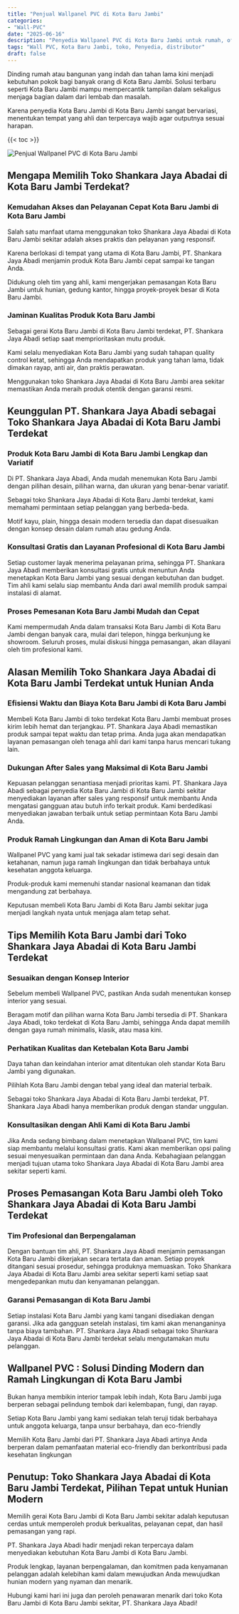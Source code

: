 ```yaml
---
title: "Penjual Wallpanel PVC di Kota Baru Jambi"
categories: 
- "Wall-PVC"
date: "2025-06-16"
description: "Penyedia Wallpanel PVC di Kota Baru Jambi untuk rumah, office, serta gerai. Produk berkualitas, variasi motif, variasi warna elegan, beserta jasa instalasi ditangani oleh tim berpengalaman dan garansi resmi!|Servis penyediaan Wallpanel PVC di Kota Baru Jambi bagi kebutuhan hunian, office, maupun ritel, dengan produk terbaik dan pemasangan oleh teknisi berpengalaman serta jaminan resmi.|Pilihan Wallpanel PVC di Kota Baru Jambi yang terpercaya bagi rumah, office, serta ritel, dengan produk berkualitas dan instalasi oleh tim ahli serta garansi resmi.|Penjualan Wallpanel PVC di Kota Baru Jambi untuk rumah, office, dan toko, dengan produk berkualitas dan penempatan dikerjakan oleh tim profesional, disertai dengan garansi resmi.}"
tags: "Wall PVC, Kota Baru Jambi, toko, Penyedia, distributor"
draft: false
---
```


Dinding rumah atau bangunan yang indah dan tahan lama kini menjadi kebutuhan pokok bagi banyak orang di Kota Baru Jambi. Solusi terbaru seperti Kota Baru Jambi mampu mempercantik tampilan dalam sekaligus menjaga bagian dalam dari lembab dan masalah.

Karena penyedia Kota Baru Jambi di Kota Baru Jambi sangat bervariasi, menentukan tempat yang ahli dan terpercaya wajib agar outputnya sesuai harapan.

{{< toc >}}

![Penjual Wallpanel PVC di Kota Baru Jambi](/images/Wall-PVC/Penjual-Wallpanel-PVC-di-Kota-Baru-Jambi.png)


## Mengapa Memilih Toko Shankara Jaya Abadai di Kota Baru Jambi Terdekat?

### Kemudahan Akses dan Pelayanan Cepat Kota Baru Jambi di Kota Baru Jambi

Salah satu manfaat utama menggunakan toko Shankara Jaya Abadai di Kota Baru Jambi sekitar adalah akses praktis dan pelayanan yang responsif.

Karena berlokasi di tempat yang utama di Kota Baru Jambi, PT. Shankara Jaya Abadi menjamin produk Kota Baru Jambi cepat sampai ke tangan Anda.

Didukung oleh tim yang ahli, kami mengerjakan pemasangan Kota Baru Jambi untuk hunian, gedung kantor, hingga proyek-proyek besar di Kota Baru Jambi.

### Jaminan Kualitas Produk Kota Baru Jambi

Sebagai gerai Kota Baru Jambi di Kota Baru Jambi terdekat, PT. Shankara Jaya Abadi setiap saat memprioritaskan mutu produk.

Kami selalu menyediakan Kota Baru Jambi yang sudah tahapan quality control ketat, sehingga Anda mendapatkan produk yang tahan lama, tidak dimakan rayap, anti air, dan praktis perawatan.

Menggunakan toko Shankara Jaya Abadai di Kota Baru Jambi area sekitar memastikan Anda meraih produk otentik dengan garansi resmi.

## Keunggulan PT. Shankara Jaya Abadi sebagai Toko Shankara Jaya Abadai di Kota Baru Jambi Terdekat

### Produk Kota Baru Jambi di Kota Baru Jambi Lengkap dan Variatif

Di PT. Shankara Jaya Abadi, Anda mudah menemukan Kota Baru Jambi dengan pilihan desain, pilihan warna, dan ukuran yang benar-benar variatif.

Sebagai toko Shankara Jaya Abadai di Kota Baru Jambi terdekat, kami memahami permintaan setiap pelanggan yang berbeda-beda.

Motif kayu, plain, hingga desain modern tersedia dan dapat disesuaikan dengan konsep desain dalam rumah atau gedung Anda.

### Konsultasi Gratis dan Layanan Profesional di Kota Baru Jambi

Setiap customer layak menerima pelayanan prima, sehingga PT. Shankara Jaya Abadi memberikan konsultasi gratis untuk menuntun Anda menetapkan Kota Baru Jambi yang sesuai dengan kebutuhan dan budget. Tim ahli kami selalu siap membantu Anda dari awal memilih produk sampai instalasi di alamat.

### Proses Pemesanan Kota Baru Jambi Mudah dan Cepat

Kami mempermudah Anda dalam transaksi Kota Baru Jambi di Kota Baru Jambi dengan banyak cara, mulai dari telepon, hingga berkunjung ke showroom. Seluruh proses, mulai diskusi hingga pemasangan, akan dilayani oleh tim profesional kami.

## Alasan Memilih Toko Shankara Jaya Abadai di Kota Baru Jambi Terdekat untuk Hunian Anda

### Efisiensi Waktu dan Biaya Kota Baru Jambi di Kota Baru Jambi

Membeli Kota Baru Jambi di toko terdekat Kota Baru Jambi membuat proses kirim lebih hemat dan terjangkau. PT. Shankara Jaya Abadi memastikan produk sampai tepat waktu dan tetap prima. Anda juga akan mendapatkan layanan pemasangan oleh tenaga ahli dari kami tanpa harus mencari tukang lain.

### Dukungan After Sales yang Maksimal di Kota Baru Jambi

Kepuasan pelanggan senantiasa menjadi prioritas kami. PT. Shankara Jaya Abadi sebagai penyedia Kota Baru Jambi di Kota Baru Jambi sekitar menyediakan layanan after sales yang responsif untuk membantu Anda mengatasi gangguan atau butuh info terkait produk. Kami berdedikasi menyediakan jawaban terbaik untuk setiap permintaan Kota Baru Jambi Anda.

### Produk Ramah Lingkungan dan Aman di Kota Baru Jambi

 Wallpanel PVC  yang kami jual tak sekadar istimewa dari segi desain dan ketahanan, namun juga ramah lingkungan dan tidak berbahaya untuk kesehatan anggota keluarga.

Produk-produk kami memenuhi standar nasional keamanan dan tidak mengandung zat berbahaya.

Keputusan membeli Kota Baru Jambi di Kota Baru Jambi sekitar juga menjadi langkah nyata untuk menjaga alam tetap sehat.

## Tips Memilih Kota Baru Jambi dari Toko Shankara Jaya Abadai di Kota Baru Jambi Terdekat

### Sesuaikan dengan Konsep Interior 

Sebelum membeli Wallpanel PVC, pastikan Anda sudah menentukan konsep interior yang sesuai.

Beragam motif dan pilihan warna Kota Baru Jambi tersedia di PT. Shankara Jaya Abadi, toko terdekat di Kota Baru Jambi, sehingga Anda dapat memilih dengan gaya rumah minimalis, klasik, atau masa kini.

### Perhatikan Kualitas dan Ketebalan Kota Baru Jambi

Daya tahan dan keindahan interior amat ditentukan oleh standar Kota Baru Jambi yang digunakan.

Pilihlah Kota Baru Jambi dengan tebal yang ideal dan material terbaik.

Sebagai toko Shankara Jaya Abadai di Kota Baru Jambi terdekat, PT. Shankara Jaya Abadi hanya memberikan produk dengan standar unggulan.

### Konsultasikan dengan Ahli Kami di Kota Baru Jambi

Jika Anda sedang bimbang dalam menetapkan Wallpanel PVC, tim kami siap membantu melalui konsultasi gratis. Kami akan memberikan opsi paling sesuai menyesuaikan permintaan dan dana Anda. Kebahagiaan pelanggan menjadi tujuan utama toko Shankara Jaya Abadai di Kota Baru Jambi area sekitar seperti kami.

## Proses Pemasangan Kota Baru Jambi oleh Toko Shankara Jaya Abadai di Kota Baru Jambi Terdekat

### Tim Profesional dan Berpengalaman

Dengan bantuan tim ahli, PT. Shankara Jaya Abadi menjamin pemasangan Kota Baru Jambi dikerjakan secara tertata dan aman. Setiap proyek ditangani sesuai prosedur, sehingga produknya memuaskan. Toko Shankara Jaya Abadai di Kota Baru Jambi area sekitar seperti kami setiap saat mengedepankan mutu dan kenyamanan pelanggan.

### Garansi Pemasangan di Kota Baru Jambi

Setiap instalasi Kota Baru Jambi yang kami tangani disediakan dengan garansi. Jika ada gangguan setelah instalasi, tim kami akan menanganinya tanpa biaya tambahan. PT. Shankara Jaya Abadi sebagai toko Shankara Jaya Abadai di Kota Baru Jambi terdekat selalu mengutamakan mutu pelanggan.

##  Wallpanel PVC : Solusi Dinding Modern dan Ramah Lingkungan di Kota Baru Jambi

Bukan hanya membikin interior tampak lebih indah, Kota Baru Jambi juga berperan sebagai pelindung tembok dari kelembapan, fungi, dan rayap.

Setiap Kota Baru Jambi yang kami sediakan telah teruji tidak berbahaya untuk anggota keluarga, tanpa unsur berbahaya, dan eco-friendly

Memilih Kota Baru Jambi dari PT. Shankara Jaya Abadi artinya Anda berperan dalam pemanfaatan material eco-friendly dan berkontribusi pada kesehatan lingkungan

## Penutup: Toko Shankara Jaya Abadai di Kota Baru Jambi Terdekat, Pilihan Tepat untuk Hunian Modern

Memilih gerai Kota Baru Jambi di Kota Baru Jambi sekitar adalah keputusan cerdas untuk memperoleh produk berkualitas, pelayanan cepat, dan hasil pemasangan yang rapi.

PT. Shankara Jaya Abadi hadir menjadi rekan terpercaya dalam menyediakan kebutuhan Kota Baru Jambi di Kota Baru Jambi.

Produk lengkap, layanan berpengalaman, dan komitmen pada kenyamanan pelanggan adalah kelebihan kami dalam mewujudkan Anda mewujudkan hunian modern yang nyaman dan menarik.

Hubungi kami hari ini juga dan peroleh penawaran menarik dari toko Kota Baru Jambi di Kota Baru Jambi sekitar, PT. Shankara Jaya Abadi!